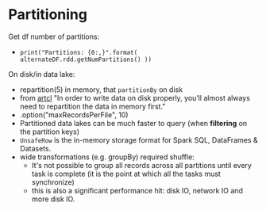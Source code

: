 # Partitioning

Get df number of partitions: 

* `print("Partitions: {0:,}".format( alternateDF.rdd.getNumPartitions() ))`

On disk/in data lake: 

* repartition\(5\) in memory, that `partitionBy` on disk
* from [artcl](https://mungingdata.com/apache-spark/partitionby/#:~:text=Spark%20writers%20allow%20for%20data,partitioned%20data%20lake%20is%20hard.) "In order to write data on disk properly, you’ll almost always need to repartition the data in memory first."
* .option\("maxRecordsPerFile", 10\)
* Partitioned data lakes can be much faster to query \(when **filtering** on the partition keys\)
* `UnsafeRow` is the in-memory storage format for Spark SQL, DataFrames & Datasets.
* wide transformations \(e.g. groupBy\) required shuffle: 
  * It's not possible to group all records across all partitions until every task is complete \(it is the point at which all the tasks must synchronize\)
  * this is also a significant performance hit: disk IO, network IO and more disk IO.

